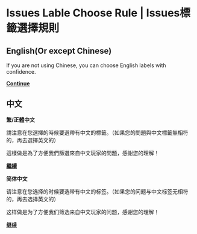 # Issues Lable Choose Rule | Issues標籤選擇規則
##

## English(Or except Chinese)

If you are not using Chinese, you can choose English labels with confidence.

[**Continue**](https://github.com/NextOctStudio/FeeaSim/issues/new)

## 中文

**繁/正體中文**

請注意在您選擇的時候要選帶有中文的標籤。（如果您的問題與中文標籤無相符的，再去選擇英文的）

這樣做是為了方便我們篩選來自中文玩家的問題，感謝您的理解！

[**繼續**](https://github.com/NextOctStudio/FeeaSim/issues/new)

**简体中文**

请注意在您选择的时候要选带有中文的标签。（如果您的问题与中文标签无相符的，再去选择英文的）

这样做是为了方便我们筛选来自中文玩家的问题，感谢您的理解！

[**继续**](https://github.com/NextOctStudio/FeeaSim/issues/new)